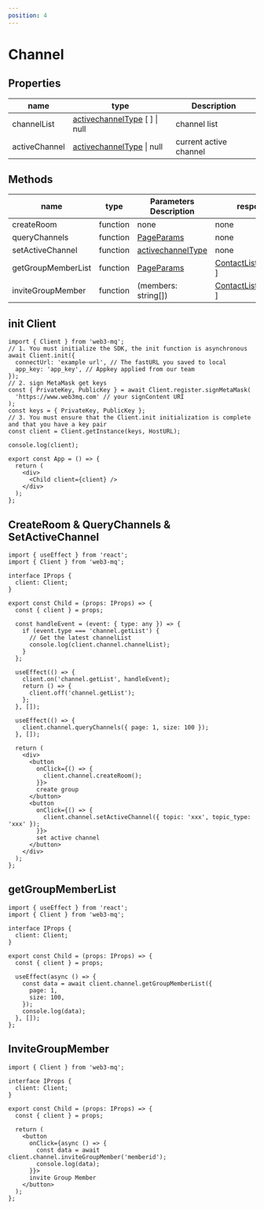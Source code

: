 ```yaml
---
position: 4
---
```


# Channel

## Properties

| name          | type                                                                              | Description            |
| ------------- | --------------------------------------------------------------------------------- | ---------------------- |
| channelList   | [activechannelType](/docs/Web3MQ-SDK/JS-SDK/types/#activechanneltype) [ ] \| null | channel list           |
| activeChannel | [activechannelType](/docs/Web3MQ-SDK/JS-SDK/types/#activechanneltype) \| null     | current active channel |

## Methods

| name               | type     | Parameters Description                                                | response                                                                     |
| ------------------ | -------- | --------------------------------------------------------------------- | ---------------------------------------------------------------------------- |
| createRoom         | function | none                                                                  | none                                                                         |
| queryChannels      | function | [PageParams](/docs/Web3MQ-SDK/JS-SDK/types/#pageparams)               | none                                                                         |
| setActiveChannel   | function | [activechannelType](/docs/Web3MQ-SDK/JS-SDK/types/#activechanneltype) | none                                                                         |
| getGroupMemberList | function | [PageParams](/docs/Web3MQ-SDK/JS-SDK/types/#pageparams)               | [ContactListItemType](/docs/Web3MQ-SDK/JS-SDK/types/#contactlistitemtype)[ ] |
| inviteGroupMember  | function | (members: string[])                                                   | [ContactListItemType](/docs/Web3MQ-SDK/JS-SDK/types/#contactlistitemtype)[ ] |

## init Client

```tsx
import { Client } from 'web3-mq';
// 1. You must initialize the SDK, the init function is asynchronous
await Client.init({
  connectUrl: 'example url', // The fastURL you saved to local
  app_key: 'app_key', // Appkey applied from our team
});
// 2. sign MetaMask get keys
const { PrivateKey, PublicKey } = await Client.register.signMetaMask(
  'https://www.web3mq.com' // your signContent URI
);
const keys = { PrivateKey, PublicKey };
// 3. You must ensure that the Client.init initialization is complete and that you have a key pair
const client = Client.getInstance(keys, HostURL);

console.log(client);

export const App = () => {
  return (
    <div>
      <Child client={client} />
    </div>
  );
};
```

## CreateRoom & QueryChannels & SetActiveChannel

```tsx
import { useEffect } from 'react';
import { Client } from 'web3-mq';

interface IProps {
  client: Client;
}

export const Child = (props: IProps) => {
  const { client } = props;

  const handleEvent = (event: { type: any }) => {
    if (event.type === 'channel.getList') {
      // Get the latest channelList
      console.log(client.channel.channelList);
    }
  };

  useEffect(() => {
    client.on('channel.getList', handleEvent);
    return () => {
      client.off('channel.getList');
    };
  }, []);

  useEffect(() => {
    client.channel.queryChannels({ page: 1, size: 100 });
  }, []);

  return (
    <div>
      <button
        onClick={() => {
          client.channel.createRoom();
        }}>
        create group
      </button>
      <button
        onClick={() => {
          client.channel.setActiveChannel({ topic: 'xxx', topic_type: 'xxx' });
        }}>
        set active channel
      </button>
    </div>
  );
};
```

## getGroupMemberList

```tsx
import { useEffect } from 'react';
import { Client } from 'web3-mq';

interface IProps {
  client: Client;
}

export const Child = (props: IProps) => {
  const { client } = props;

  useEffect(async () => {
    const data = await client.channel.getGroupMemberList({
      page: 1,
      size: 100,
    });
    console.log(data);
  }, []);
};
```

## InviteGroupMember

```tsx
import { Client } from 'web3-mq';

interface IProps {
  client: Client;
}

export const Child = (props: IProps) => {
  const { client } = props;

  return (
    <button
      onClick={async () => {
        const data = await client.channel.inviteGroupMember('memberid');
        console.log(data);
      }}>
      invite Group Member
    </button>
  );
};
```
